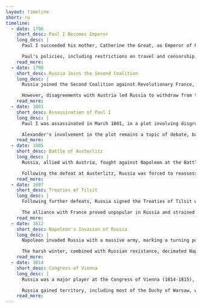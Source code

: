 ```yaml
---
layout: timeline
short: ru
timeline:
  - date: 1796
    short_desc: Paul I Becomes Emperor
    long_desc: |
      Paul I succeeded his mother, Catherine the Great, as Emperor of Russia. His reign was characterized by autocratic policies and attempts to reverse many of Catherine's reforms.

      Paul's policies, including restrictions on travel and censorship, made him unpopular with the Russian nobility, who had enjoyed considerable freedoms under Catherine.
    read_more:
  - date: 1798
    short_desc: Russia Joins the Second Coalition
    long_desc: |
      Russia joined the Second Coalition against Revolutionary France, participating in military campaigns in Europe. Russian forces, under the command of General Alexander Suvorov, achieved notable victories in Italy.

      However, disagreements with Austria led Russia to withdraw from the coalition in 1800, shifting its foreign policy.
    read_more:
  - date: 1801
    short_desc: Assassination of Paul I
    long_desc: |
      Paul I was assassinated in March 1801, in a plot involving disgruntled nobles and military officers. His death brought his son, Alexander I, to the throne.

      Alexander's involvement in the plot remains a topic of debate, but his accession marked a change in direction for Russian policy, both domestically and internationally.
    read_more:
  - date: 1805
    short_desc: Battle of Austerlitz
    long_desc: |
      Russia, allied with Austria, fought against Napoleon at the Battle of Austerlitz. The battle was a decisive French victory, leading to Austria's exit from the War of the Third Coalition and a period of French dominance in Europe.

      Following the defeat at Austerlitz, Russia was forced to reassess its alliances and strategies in the face of Napoleon's growing power.
    read_more:
  - date: 1807
    short_desc: Treaties of Tilsit
    long_desc: |
      Following further defeats, Russia signed the Treaties of Tilsit with France. Russia recognized French conquests and agreed to join the Continental System, an economic blockade against Great Britain.

      The alliance with France proved unpopular in Russia and strained relations with the British, leading to economic difficulties and growing tensions.
    read_more:
  - date: 1812
    short_desc: Napoleon's Invasion of Russia
    long_desc: |
      Napoleon invaded Russia with a massive army, marking a turning point in the Napoleonic Wars. The Russian army retreated, employing a scorched-earth policy to deny resources to the invaders.

      The harsh winter, combined with Russian resistance, decimated Napoleon's Grande Armée, leading to his retreat and the beginning of his downfall.
    read_more:
  - date: 1814
    short_desc: Congress of Vienna
    long_desc: |
      Russia was a major player at the Congress of Vienna (1814-1815), which aimed to reorganize Europe after Napoleon's defeat. Tsar Alexander I played a key role in shaping the post-war order.

      Russia gained territory, including most of the Duchy of Warsaw, which was reorganized into Congress Poland under Russian sovereignty. The Congress of Vienna established a new balance of power in Europe.
    read_more:
---
```

